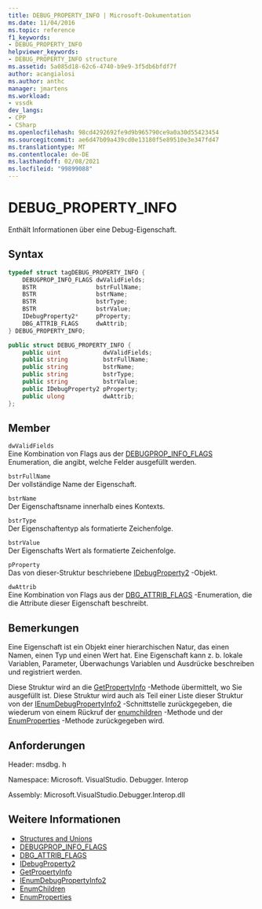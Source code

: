 ```yaml
---
title: DEBUG_PROPERTY_INFO | Microsoft-Dokumentation
ms.date: 11/04/2016
ms.topic: reference
f1_keywords:
- DEBUG_PROPERTY_INFO
helpviewer_keywords:
- DEBUG_PROPERTY_INFO structure
ms.assetid: 5a085d18-62c6-4740-b9e9-3f5db6bfdf7f
author: acangialosi
ms.author: anthc
manager: jmartens
ms.workload:
- vssdk
dev_langs:
- CPP
- CSharp
ms.openlocfilehash: 98cd4292692fe9d9b965790ce9a0a30d55423454
ms.sourcegitcommit: ae6d47b09a439cd0e13180f5e89510e3e347fd47
ms.translationtype: MT
ms.contentlocale: de-DE
ms.lasthandoff: 02/08/2021
ms.locfileid: "99899088"
---
```

# <a name="debug_property_info"></a>DEBUG_PROPERTY_INFO
Enthält Informationen über eine Debug-Eigenschaft.

## <a name="syntax"></a>Syntax

```cpp
typedef struct tagDEBUG_PROPERTY_INFO {
    DEBUGPROP_INFO_FLAGS dwValidFields;
    BSTR                 bstrFullName;
    BSTR                 bstrName;
    BSTR                 bstrType;
    BSTR                 bstrValue;
    IDebugProperty2*     pProperty;
    DBG_ATTRIB_FLAGS     dwAttrib;
} DEBUG_PROPERTY_INFO;
```

```csharp
public struct DEBUG_PROPERTY_INFO {
    public uint            dwValidFields;
    public string          bstrFullName;
    public string          bstrName;
    public string          bstrType;
    public string          bstrValue;
    public IDebugProperty2 pProperty;
    public ulong           dwAttrib;
};
```

## <a name="members"></a>Member
`dwValidFields`\
Eine Kombination von Flags aus der [DEBUGPROP_INFO_FLAGS](../../../extensibility/debugger/reference/debugprop-info-flags.md) Enumeration, die angibt, welche Felder ausgefüllt werden.

`bstrFullName`\
Der vollständige Name der Eigenschaft.

`bstrName`\
Der Eigenschaftsname innerhalb eines Kontexts.

`bstrType`\
Der Eigenschaftentyp als formatierte Zeichenfolge.

`bstrValue`\
Der Eigenschafts Wert als formatierte Zeichenfolge.

`pProperty`\
Das von dieser-Struktur beschriebene [IDebugProperty2](../../../extensibility/debugger/reference/idebugproperty2.md) -Objekt.

`dwAttrib`\
Eine Kombination von Flags aus der [DBG_ATTRIB_FLAGS](../../../extensibility/debugger/reference/dbg-attrib-flags.md) -Enumeration, die die Attribute dieser Eigenschaft beschreibt.

## <a name="remarks"></a>Bemerkungen
Eine Eigenschaft ist ein Objekt einer hierarchischen Natur, das einen Namen, einen Typ und einen Wert hat. Eine Eigenschaft kann z. b. lokale Variablen, Parameter, Überwachungs Variablen und Ausdrücke beschreiben und registriert werden.

Diese Struktur wird an die [GetPropertyInfo](../../../extensibility/debugger/reference/idebugproperty2-getpropertyinfo.md) -Methode übermittelt, wo Sie ausgefüllt ist. Diese Struktur wird auch als Teil einer Liste dieser Struktur von der [IEnumDebugPropertyInfo2](../../../extensibility/debugger/reference/ienumdebugpropertyinfo2.md) -Schnittstelle zurückgegeben, die wiederum von einem Rückruf der [enumchildren](../../../extensibility/debugger/reference/idebugproperty2-enumchildren.md) -Methode und der [EnumProperties](../../../extensibility/debugger/reference/idebugstackframe2-enumproperties.md) -Methode zurückgegeben wird.

## <a name="requirements"></a>Anforderungen
Header: msdbg. h

Namespace: Microsoft. VisualStudio. Debugger. Interop

Assembly: Microsoft.VisualStudio.Debugger.Interop.dll

## <a name="see-also"></a>Weitere Informationen
- [Structures and Unions](../../../extensibility/debugger/reference/structures-and-unions.md)
- [DEBUGPROP_INFO_FLAGS](../../../extensibility/debugger/reference/debugprop-info-flags.md)
- [DBG_ATTRIB_FLAGS](../../../extensibility/debugger/reference/dbg-attrib-flags.md)
- [IDebugProperty2](../../../extensibility/debugger/reference/idebugproperty2.md)
- [GetPropertyInfo](../../../extensibility/debugger/reference/idebugproperty2-getpropertyinfo.md)
- [IEnumDebugPropertyInfo2](../../../extensibility/debugger/reference/ienumdebugpropertyinfo2.md)
- [EnumChildren](../../../extensibility/debugger/reference/idebugproperty2-enumchildren.md)
- [EnumProperties](../../../extensibility/debugger/reference/idebugstackframe2-enumproperties.md)
